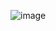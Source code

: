 ![image](https://user-images.githubusercontent.com/42976288/186197730-f7381170-d9f0-4266-a384-0a9e79de9c8b.png)
